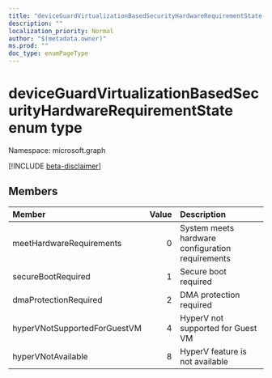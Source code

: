 ```yaml
---
title: "deviceGuardVirtualizationBasedSecurityHardwareRequirementState enum type"
description: ""
localization_priority: Normal
author: "$(metadata.owner)"
ms.prod: ""
doc_type: enumPageType
---
```


# deviceGuardVirtualizationBasedSecurityHardwareRequirementState enum type

Namespace: microsoft.graph

[!INCLUDE [beta-disclaimer](../../includes/beta-disclaimer.md)]

## Members

| Member                       | Value | Description                                      |
| :--------------------------- | ----: | :----------------------------------------------- |
| meetHardwareRequirements     | 0     | System meets hardware configuration requirements |
| secureBootRequired           | 1     | Secure boot required                             |
| dmaProtectionRequired        | 2     | DMA protection required                          |
| hyperVNotSupportedForGuestVM | 4     | HyperV not supported for Guest VM                |
| hyperVNotAvailable           | 8     | HyperV feature is not available                  |
